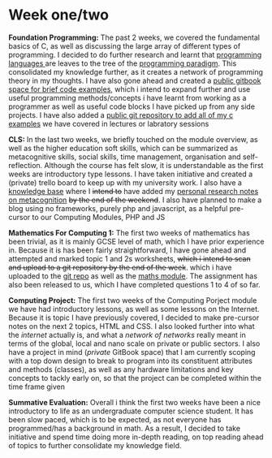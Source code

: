 # Week one/two

**Foundation Programming:** The past 2 weeks, we covered the fundamental basics of C, as well as discussing the large array of different types of programming. I decided to do further research and learnt that [programming languages ](../../foundation-programming/types-and-range-of-programming-languages.md#range-of-programming-languages)are leaves to the tree of the [programming paradigm](../../foundation-programming/types-and-range-of-programming-languages.md#types-of-programming-languages). This consolidated my knowledge further, as it creates a network of programming theory in my thoughts. I have also gone ahead and created a [public gitbook space for brief code examples](https://adnantech.gitbook.io/code/), which i intend to expand further and use useful programming methods/concepts i have learnt from working as a programmer as well as useful code blocks I have picked up from any side projects. I have also added a [public git repository to add all of my c examples](https://github.com/AdnanTech/UniversityOfSussex) we have covered in lectures or labratory sessions

**CLS:** In the last two weeks, we briefly touched on the module overview, as well as the higher education soft skills, which can be summarized as metacognitive skills, social skills, time management, organisation and self-reflection. Although the course has felt slow, it is understandable as the first weeks are introductory type lessons. I have taken initiative and created a \(private\) trello board to keep up with my university work. I also have a [knowledge base](https://app.gitbook.com/@adnanquisar/s/wiki/) where I ~~intend to~~ have added my [personal research notes on metacognition](https://app.gitbook.com/@adnanquisar/s/wiki/neuroscience/metacognition) ~~by the end of the weekend~~. I also have planned to make a blog using no frameworks, purely php and javascript, as a helpful pre-cursor to our Computing Modules, PHP and JS

**Mathematics For Computing 1:** The first two weeks of mathematics has been trivial, as it is mainly GCSE level of math, which I have prior experience in. Because it is has been fairly straightforward, I have gone ahead and attempted and marked topic 1 and 2s worksheets, ~~which i intend to scan and upload to a git repository by the end of the week~~. which i have uploaded to the [git repo](https://github.com/AdnanTech/maths-for-computing-worksheets) as well as the [maths module](../../mathematics-for-computing-1/). The assignment has also been released to us, which I have completed questions 1 to 4 of so far.

**Computing Project:** The first two weeks of the Computing Porject module we have had introductory lessons, as well as some lessons on the Internet. Because it is topic I have previously covered, I decided to make pre-cursor notes on the next 2 topics, HTML and CSS. I also looked further into what the _internet_ actually is, and what a _network of networks_ really meant in terms of the global, local and nano scale on private or public sectors. I also have a project in mind \(_private_ GitBook space\) that I am currently scoping with a top down design to break to program into its constituent attributes and methods \(classes\), as well as any hardware limitations and key concepts to tackly early on, so that the project can be completed within the time frame given

**Summative Evaluation:** Overall i think the first two weeks have been a nice introductory to life as an undergraduate computer science student. It has been slow paced, which is to be expected, as not everyone has programmed/has a background in math. As a result, I decided to take initiative and spend time doing more in-depth reading, on top reading ahead of topics to further consolidate my knowledge field.

